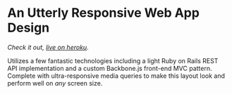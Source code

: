 # An Utterly Responsive Web App Design

*Check it out, [live on heroku](http://fangate2.herokuapp.com).*

Utilizes a few fantastic technologies including a light Ruby on Rails REST API implementation and a custom Backbone.js front-end MVC pattern. Complete with ultra-responsive media queries to make this layout look and perform well on *any* screen size.
